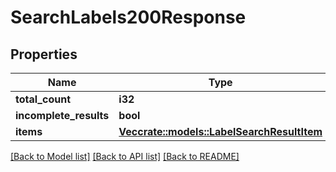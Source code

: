 # SearchLabels200Response

## Properties

Name | Type | Description | Notes
------------ | ------------- | ------------- | -------------
**total_count** | **i32** |  | 
**incomplete_results** | **bool** |  | 
**items** | [**Vec<crate::models::LabelSearchResultItem>**](label-search-result-item.md) |  | 

[[Back to Model list]](../README.md#documentation-for-models) [[Back to API list]](../README.md#documentation-for-api-endpoints) [[Back to README]](../README.md)


